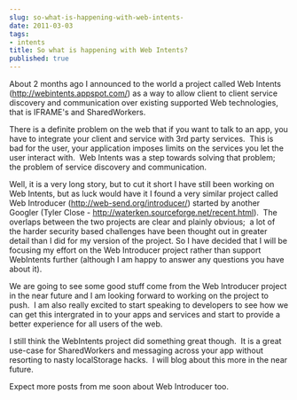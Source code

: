 ```yaml
---
slug: so-what-is-happening-with-web-intents-
date: 2011-03-03
tags:
- intents
title: So what is happening with Web Intents?
published: true
---
```

About 2 months ago I announced to the world a project called Web Intents (<a href="http://webintents.appspot.com/">http://webintents.appspot.com/</a>) as a way to allow client to client service discovery and communication over existing supported Web technologies, that is IFRAME&#39;s and SharedWorkers.  <p /><div>There is a definite problem on the web that if you want to talk to an app, you have to integrate your client and service with 3rd party services.  This is bad for the user, your application imposes limits on the services you let the user interact with.  Web Intents was a step towards solving that problem; the problem of service discovery and communication.<p /><div>Well, it is a very long story, but to cut it short I have still been working on Web Intents, but as luck would have it I found a very similar project called Web Introducer (<a href="http://web-send.org/introducer/">http://web-send.org/introducer/</a>) started by another Googler (Tyler Close - <a href="http://waterken.sourceforge.net/recent.html">http://waterken.sourceforge.net/recent.html</a>).  The overlaps between the two projects are clear and plainly obvious;  a lot of the harder security based challenges have been thought out in greater detail than I did for my version of the project. So I have decided that I will be focusing my effort on the Web Introducer project rather than support WebIntents further (although I am happy to answer any questions you have about it).</div> <p /><div>We are going to see some good stuff come from the Web Introducer project in the near future and I am looking forward to working on the project to push.  I am also really excited to start speaking to developers to see how we can get this intergrated in to your apps and services and start to provide a better experience for all users of the web.</div> <p /><div>I still think the WebIntents project did something great though.  It is a great use-case for SharedWorkers and messaging across your app without resorting to nasty localStorage hacks.  I will blog about this more in the near future.</div> <p /><div>Expect more posts from me soon about Web Introducer too.</div> </div>

